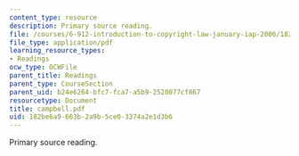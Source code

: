 ```yaml
---
content_type: resource
description: Primary source reading.
file: /courses/6-912-introduction-to-copyright-law-january-iap-2006/182be6a9663b2a9b5ce03374a2e1d3b6_campbell.pdf
file_type: application/pdf
learning_resource_types:
- Readings
ocw_type: OCWFile
parent_title: Readings
parent_type: CourseSection
parent_uid: b24e6264-bfc7-fca7-a5b9-2520077cf867
resourcetype: Document
title: campbell.pdf
uid: 182be6a9-663b-2a9b-5ce0-3374a2e1d3b6
---
```

Primary source reading.

